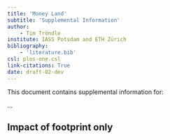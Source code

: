 ```yaml
---
title: 'Money Land'
subtitle: 'Supplemental Information'
author:
    - Tim Tröndle
institute: IASS Potsdam and ETH Zürich
bibliography:
    - 'literature.bib'
csl: plos-one.csl
link-citations: True
date: draft-02-dev
---
```


This document contains supplemental information for:

...

<div class="pagebreak"> </div>

## Impact of footprint only
